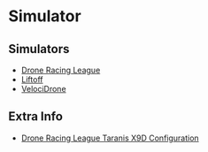# Simulator

## Simulators

* [Drone Racing League](https://thedroneracingleague.com/play/)
* [Liftoff](https://www.liftoff-game.com/)
* [VelociDrone](https://www.velocidrone.com/)

## Extra Info

* [Drone Racing League Taranis X9D Configuration](https://drlracingsimulator.zendesk.com/hc/en-us/articles/115001112571-Taranis-X9D)
